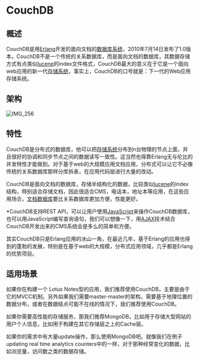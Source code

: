 <!--
 * @Author: wangzhichiao<https://github.com/wzc570738205>
 * @Date: 2021-03-29 15:29:21
 * @LastEditors: wangzhichiao<https://github.com/wzc570738205>
 * @LastEditTime: 2021-03-29 15:31:44
-->
# **CouchDB**
## **概述**
CouchDB是用[Erlang](https://baike.baidu.com/item/Erlang)开发的面向文档的[数据库系统](https://baike.baidu.com/item/%E6%95%B0%E6%8D%AE%E5%BA%93%E7%B3%BB%E7%BB%9F)，2010年7月14日发布了1.0版本。CouchDB不是一个传统的关系数据库，而是面向文档的数据库，其数据存储方式有点类似[lucene](https://baike.baidu.com/item/lucene)的index文件格式，CouchDB最大的意义在于它是一个面向web应用的新一代[存储系统](https://baike.baidu.com/item/%E5%AD%98%E5%82%A8%E7%B3%BB%E7%BB%9F)，事实上，CouchDB的口号就是：下一代的Web应用存储系统。
## **架构**
![IMG\_256](/docs/images/wendang/Aspose.Words.673c07ef-7901-4eb2-b389-19d4dd9471e3.002.png)
## **特性**
CouchDB是分布式的数据库，他可以把[存储系统](https://baike.baidu.com/item/%E5%AD%98%E5%82%A8%E7%B3%BB%E7%BB%9F)分布到n台物理的节点上面，并且很好的协调和同步节点之间的数据读写一致性。这当然也得靠Erlang无与伦比的并发特性才能做到。对于基于web的大规模应用文档应用，分布式可以让它不必像传统的关系数据库那样分库拆表，在应用代码层进行大量的改动。

CouchDB是面向文档的数据库，存储半结构化的数据，比较类似[lucene](https://baike.baidu.com/item/lucene)的index结构，特别适合存储文档，因此很适合CMS，电话本，地址本等应用，在这些应用场合，[文档数据库](https://baike.baidu.com/item/%E6%96%87%E6%A1%A3%E6%95%B0%E6%8D%AE%E5%BA%93)要比关系数据库更加方便，性能更好。

\*CouchDB支持REST API，可以让用户使用[JavaScript](https://baike.baidu.com/item/JavaScript)来操作CouchDB数据库，也可以用JavaScript编写查询语句，我们可以想像一下，用[AJAX](https://baike.baidu.com/item/AJAX)技术结合CouchDB开发出来的CMS系统会是多么的简单和方便。

其实CouchDB只是Erlang应用的冰山一角，在最近几年，基于Erlang的应用也得到的蓬勃的发展，特别是在基于web的大规模，分布式应用领域，几乎都是Erlang的优势项目。
## **适用场景**
如果你在构建一个 Lotus Notes型的应用，我们推荐使用CouchDB，主要是由于它的MVCC机制。另外如果我们需要master-master的架构，需要基于地理位置的数据分布，或者在数据结点可能不在线的情况下，我们推荐使用CouchDB。

如果你需要高性能的存储服务，那我们推荐MongoDB，比如用于存储大型网站的用户个人信息，比如用于构建在其它存储层之上的Cache层。

如果你的需求中有大量update操作，那么使用MongoDB吧。就像我们在例子updating real time analytics counters中的一样，对于那种经常变化的数据，比如浏览量，访问数之类的数据存储。